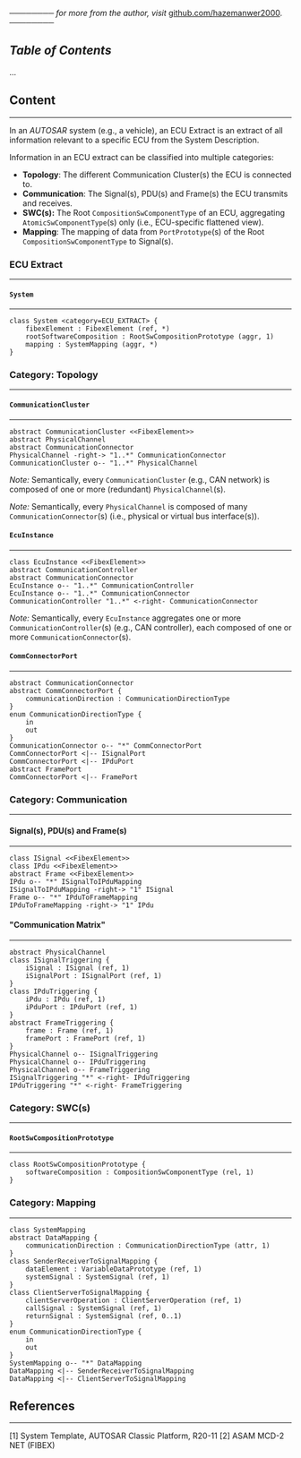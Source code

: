 ──────── *for more from the author, visit* [github.com/hazemanwer2000](https://github.com/hazemanwer2000). ────────
## *Table of Contents*
...
## Content
---
In an *AUTOSAR* system (e.g., a vehicle), an ECU Extract is an extract of all information relevant to a specific ECU from the System Description.

Information in an ECU extract can be classified into multiple categories:
* **Topology**: The different Communication Cluster(s) the ECU is connected to.
* **Communication**: The Signal(s), PDU(s) and Frame(s) the ECU transmits and receives.
* **SWC(s):** The Root `CompositionSwComponentType` of an ECU, aggregating `AtomicSwComponentType`(s) only (i.e., ECU-specific flattened view).
* **Mapping**: The mapping of data from `PortPrototype`(s) of the Root `CompositionSwComponentType` to Signal(s).
### ECU Extract
---
#### `System`
---
```plantuml
class System <category=ECU_EXTRACT> {
	fibexElement : FibexElement (ref, *)
	rootSoftwareComposition : RootSwCompositionPrototype (aggr, 1)
	mapping : SystemMapping (aggr, *)
}
```
### Category: Topology
---
#### `CommunicationCluster`
---
```plantuml
abstract CommunicationCluster <<FibexElement>>
abstract PhysicalChannel
abstract CommunicationConnector
PhysicalChannel -right-> "1..*" CommunicationConnector
CommunicationCluster o-- "1..*" PhysicalChannel
```

*Note:* Semantically, every `CommunicationCluster` (e.g., CAN network) is composed of one or more (redundant) `PhysicalChannel`(s).

*Note:* Semantically, every `PhysicalChannel` is composed of many `CommunicationConnector`(s) (i.e., physical or virtual bus interface(s)).
#### `EcuInstance`
---
```plantuml
class EcuInstance <<FibexElement>>
abstract CommunicationController
abstract CommunicationConnector
EcuInstance o-- "1..*" CommunicationController
EcuInstance o-- "1..*" CommunicationConnector
CommunicationController "1..*" <-right- CommunicationConnector
```

*Note:* Semantically, every `EcuInstance` aggregates one or more `CommunicationController`(s) (e.g., CAN controller), each composed of one or more `CommunicationConnector`(s).
#### `CommConnectorPort`
---
```plantuml
abstract CommunicationConnector
abstract CommConnectorPort {
	communicationDirection : CommunicationDirectionType
}
enum CommunicationDirectionType {
	in
	out
}
CommunicationConnector o-- "*" CommConnectorPort
CommConnectorPort <|-- ISignalPort
CommConnectorPort <|-- IPduPort
abstract FramePort
CommConnectorPort <|-- FramePort
```
### Category: Communication
---
#### Signal(s), PDU(s) and Frame(s)
---
```plantuml
class ISignal <<FibexElement>>
class IPdu <<FibexElement>>
abstract Frame <<FibexElement>>
IPdu o-- "*" ISignalToIPduMapping
ISignalToIPduMapping -right-> "1" ISignal
Frame o-- "*" IPduToFrameMapping
IPduToFrameMapping -right-> "1" IPdu
```
#### "Communication Matrix"
---
```plantuml
abstract PhysicalChannel
class ISignalTriggering {
	iSignal : ISignal (ref, 1)
	iSignalPort : ISignalPort (ref, 1)
}
class IPduTriggering {
	iPdu : IPdu (ref, 1)
	iPduPort : IPduPort (ref, 1)
}
abstract FrameTriggering {
	frame : Frame (ref, 1)
	framePort : FramePort (ref, 1)
}
PhysicalChannel o-- ISignalTriggering
PhysicalChannel o-- IPduTriggering
PhysicalChannel o-- FrameTriggering
ISignalTriggering "*" <-right- IPduTriggering
IPduTriggering "*" <-right- FrameTriggering
```
### Category: SWC(s)
---
#### `RootSwCompositionPrototype`
---
```plantuml
class RootSwCompositionPrototype {
	softwareComposition : CompositionSwComponentType (rel, 1)
}
```
### Category: Mapping
---
```plantuml
class SystemMapping
abstract DataMapping {
	communicationDirection : CommunicationDirectionType (attr, 1)
}
class SenderReceiverToSignalMapping {
	dataElement : VariableDataPrototype (ref, 1)
	systemSignal : SystemSignal (ref, 1)
}
class ClientServerToSignalMapping {
	clientServerOperation : ClientServerOperation (ref, 1)
	callSignal : SystemSignal (ref, 1)
	returnSignal : SystemSignal (ref, 0..1)
}
enum CommunicationDirectionType {
	in
	out
}
SystemMapping o-- "*" DataMapping
DataMapping <|-- SenderReceiverToSignalMapping
DataMapping <|-- ClientServerToSignalMapping
```
## References
---
[1] System Template, AUTOSAR Classic Platform, R20-11
[2] ASAM MCD-2 NET (FIBEX)